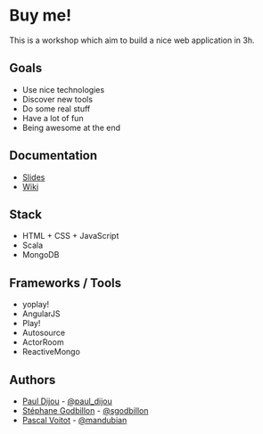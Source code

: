 # Buy me!

This is a workshop which aim to build a nice web application in 3h.

## Goals

- Use nice technologies
- Discover new tools
- Do some real stuff
- Have a lot of fun
- Being awesome at the end

## Documentation

- [Slides](http://workshop-buyme.github.io)
- [Wiki](https://github.com/workshop-buyme/buyme/wiki)

## Stack

- HTML + CSS + JavaScript
- Scala
- MongoDB

## Frameworks / Tools

- yoplay!
- AngularJS
- Play!
- Autosource
- ActorRoom
- ReactiveMongo

## Authors

- [Paul Dijou](http://pauldijou.fr/) - [@paul_dijou](http://twitter.com/paul_dijou)
- [Stéphane Godbillon](http://stephane.godbillon.com/) - [@sgodbillon](http://twitter.com/sgodbillon)
- [Pascal Voitot](http://mandubian.com/) - [@mandubian](http://twitter.com/mandubian)
